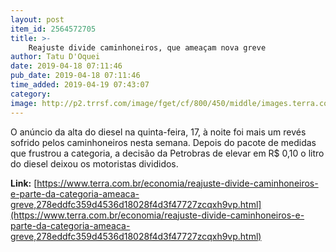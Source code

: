 ```yaml
---
layout: post
item_id: 2564572705
title: >-
    Reajuste divide caminhoneiros, que ameaçam nova greve
author: Tatu D'Oquei
date: 2019-04-18 07:11:46
pub_date: 2019-04-18 07:11:46
time_added: 2019-04-19 07:43:07
category: 
image: http://p2.trrsf.com/image/fget/cf/800/450/middle/images.terra.com/2018/12/12/2018-12-12T233417Z_1_LYNXMPEEBB24D_RTROPTP_4_TRANSPORTES-FUX-FRETE.JPG
---
```


O anúncio da alta do diesel na quinta-feira, 17, à noite foi mais um revés sofrido pelos caminhoneiros nesta semana. Depois do pacote de medidas que frustrou a categoria, a decisão da Petrobras de elevar em R$ 0,10 o litro do diesel deixou os motoristas divididos.

**Link:** [https://www.terra.com.br/economia/reajuste-divide-caminhoneiros-e-parte-da-categoria-ameaca-greve,278eddfc359d4536d18028f4d3f47727zcqxh9vp.html](https://www.terra.com.br/economia/reajuste-divide-caminhoneiros-e-parte-da-categoria-ameaca-greve,278eddfc359d4536d18028f4d3f47727zcqxh9vp.html)

